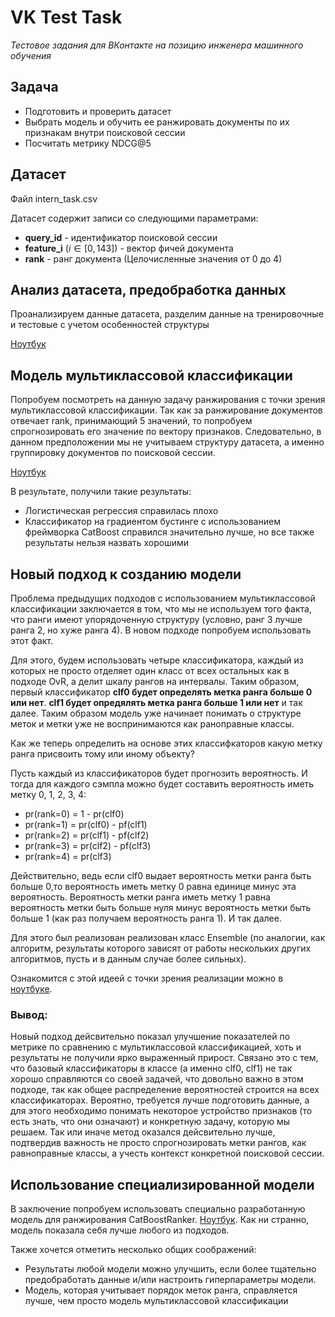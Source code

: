 # VK Test Task
*Тестовое задания для ВКонтакте на позицию инженера машинного обучения*

## Задача

- Подготовить и проверить датасет
- Выбрать модель и обучить ее ранжировать документы по их признакам внутри поисковой сессии
- Посчитать метрику NDCG@5

## Датасет

Файл intern_task.csv

Датасет содержит записи со следующими параметрами:

- **query_id** - идентификатор поисковой сессии
- **feature_i** ($i \in [0, 143]$) - вектор фичей документа
- **rank** - ранг документа (Целочисленные значения от 0 до 4)

## Анализ датасета, предобработка данных

Проанализируем данные датасета, разделим данные на тренировочные и тестовые с учетом особенностей структуры 

[Ноутбук](./DataPreprocessingAndFeatureExtraction.ipynb)

## Модель мультиклассовой классификации

Попробуем посмотреть на данную задачу ранжирования с точки зрения мультиклассовой классификации. Так как за ранжирование документов отвечает rank, принимающий 5 значений, то попробуем спрогнозировать его значение по вектору признаков. Следовательно, в данном предположении мы не учитываем структуру датасета, а именно группировку документов по поисковой сессии. 

[Ноутбук](./MultiClassApproach.ipynb)

В результате, получили такие результаты:

- Логистическая регрессия справилась плохо
- Классификатор на градиентом бустинге с использованием фреймворка CatBoost справился значительно лучше, но все также результаты нельзя назвать хорошими

## Новый подход к созданию модели

Проблема предыдущих подходов с использованием мультиклассовой классификации заключается в том, что мы не используем того факта, что ранги имеют упорядоченную структуру (условно, ранг 3 лучше ранга 2, но хуже ранга 4). В новом подходе попробуем использовать этот факт.

Для этого, будем использовать четыре классификатора, каждый из которых не просто отделяет один класс от всех остальных как в подходе OvR, а делит шкалу рангов на интервалы. Таким образом, первый классификатор **clf0 будет определять метка ранга больше 0 или нет**. **clf1 будет опредялять метка ранга больше 1 или нет** и так далее. Таким образом модель уже начинает понимать о структуре меток и метки уже не воспринимаются как раноправные классы.

Как же теперь определить на основе этих классифкаторов какую метку ранга присвоить тому или иному объекту?

Пусть каждый из классификаторов будет прогнозить вероятность. И тогда для каждого сэмпла можно будет составить вероятность иметь метку 0, 1, 2, 3, 4:

- pr(rank=0) = 1 - pr(clf0)
- pr(rank=1) = pr(clf0) - pf(clf1)
- pr(rank=2) = pr(clf1) - pf(clf2)
- pr(rank=3) = pr(clf2) - pf(clf3)
- pr(rank=4) = pr(clf3)

Действительно, ведь если clf0 выдает вероятность метки ранга быть больше 0,то вероятность иметь метку 0 равна единице минус эта вероятность. Вероятность метки ранга иметь метку 1 равна вероятность метки быть больше нуля минус вероятность метки быть больше 1 (как раз получаем вероятность ранга 1). И так далее.

Для этого был реализован реализован класс Ensemble (по аналогии, как алгоритм, результаты которого зависят от работы нескольких других алгоритмов, пусть и в данным случае более сильных).

Ознакомится с этой идеей с точки зрения реализации можно в [ноутбуке](./ClassificationNewApproach.ipynb).

### Вывод:

Новый подход дейсвительно показал улучшение показателей по метрике по сравнению с мультиклассовой классификацией, хоть и результаты не получили ярко выраженный прирост. Связано это с тем, что базовый классификаторы в классе (а именно clf0, clf1) не так хорошо справляются со своей задачей, что довольно важно в этом подходе, так как общее распределение вероятностей строится на всех классификаторах. Вероятно, требуется лучше подготовить данные, а для этого необходимо понимать некоторое устройство признаков (то есть знать, что они означают) и конкретную задачу, которую мы решаем. Так или иначе метод оказался дейсвительно лучше, подтвердив важность не просто спрогнозировать метки рангов, как равноправные классы, а учесть контекст конкретной поисковой сессии.


## Использование специализированной модели 

В заключение попробуем использовать специально разработанную модель для ранжирования CatBoostRanker. [Ноутбук](./CatBoostRankerTest.ipynb). Как ни странно, модель показала себя лучше любого из подходов. 


Также хочется отметить несколько общих соображений:

- Результаты любой модели можно улучшить, если более тщательно предобработать данные и/или настроить гиперпараметры модели.
- Модель, которая учитывает порядок меток ранга, справляется лучше, чем просто модель мультиклассовой классификации

